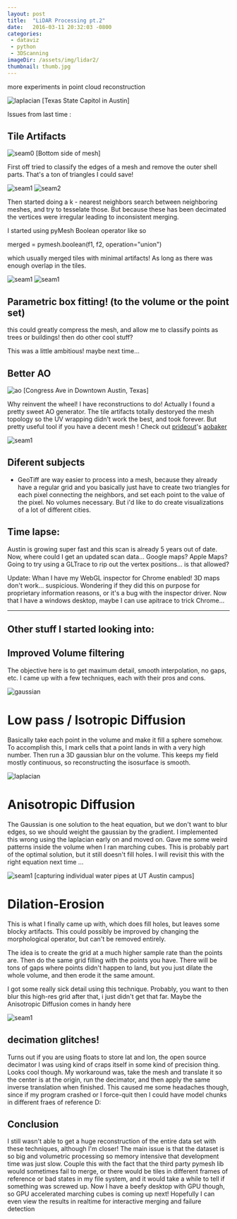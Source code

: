 ```yaml
---
layout: post
title:  "LiDAR Processing pt.2"
date:   2016-03-11 20:32:03 -0800
categories: 
 - dataviz
 - python
 - 3DScanning
imageDir: /assets/img/lidar2/
thumbnail: thumb.jpg
---
```


more experiments in point cloud reconstruction

![laplacian](/assets/img/lidar2/capitol.jpg)
[Texas State Capitol in Austin]


Issues from last time : 

## Tile Artifacts


![seam0](/assets/img/lidar2/seam0.jpg)
[Bottom side of mesh]

First off tried to classify the edges of a mesh and remove the outer shell parts. That's a ton of triangles I could save! 

![seam1](/assets/img/lidar2/seam1.jpg)
![seam2](/assets/img/lidar2/seam2.jpg)

Then started doing a k - nearest neighbors search between neighboring meshes, and try to tesselate those. But because these has been decimated the vertices were irregular leading to inconsistent merging. 



 I started using pyMesh Boolean operator like so 

 merged = pymesh.boolean(f1, f2, operation="union")

 which usually merged tiles with minimal artifacts! As long as there was enough overlap in the tiles. 

![seam1](/assets/img/lidar2/merge1.jpg)
![seam1](/assets/img/lidar2/merge2.jpg)

## Parametric box fitting! (to the volume or the point set) 

 this could greatly compress the mesh, and allow me to classify points as trees or buildings! then do other cool stuff?

 This was a little ambitious! maybe next time...


## Better AO

![ao](/assets/img/lidar2/ao.jpg)
[Congress Ave in Downtown Austin, Texas]

Why reinvent the wheel! I have reconstructions to do! Actually I found a pretty sweet AO generator. The tile artifacts totally destoryed the mesh topology so the UV wrapping didn't work the best, and took forever. But pretty useful tool if you have a decent mesh ! Check out [prideout](http://github.prideout.net/)'s  [aobaker](https://github.com/prideout/aobaker)

![seam1](/assets/img/lidar2/thumb.jpg)

## Diferent subjects

 - GeoTiff are way easier to process into a mesh, because they already have a regular grid and you basically just have to create two triangles for each pixel connecting the neighbors, and set each point to the value of the pixel. No volumes necessary. But i'd like to do create visualizations of a lot of different cities.



## Time lapse:

Austin is growing super fast and this scan is already 5 years out of date. Now, where could I get an updated scan data... Google maps? Apple Maps? Going to try using a GLTrace to rip out the vertex positions... is that allowed? 

Update: Whan I have my WebGL inspector for Chrome enabled! 3D maps don't work... suspicious. Wondering if they did this on purpose for proprietary information reasons, or it's a bug with the inspector driver. Now that I have a windows desktop, maybe I can use apitrace to trick Chrome...

---

## Other stuff I started looking into: 

## Improved Volume filtering

The objective here is to get maximum detail, smooth interpolation, no gaps, etc. I came up with a few techniques, each with their pros and cons. 

![gaussian](/assets/img/lidar/blur.jpg)

# Low pass / Isotropic Diffusion

Basically take each point in the volume and make it fill a sphere somehow. To accomplish this, I mark cells that a point lands in with a very high number. Then run a 3D gaussian blur on the volume. This keeps my field mostly continuous, so reconstructing the isosurface is smooth.


![laplacian](/assets/img/lidar2/laplacian.jpg)

# Anisotropic Diffusion

The Gaussian is one solution to the heat equation, but we don't want to blur edges, so we should weight the gaussian by the gradient.
I implemented this wrong using the laplacian early on and moved on. Gave me some weird patterns inside the volume when I ran marching cubes. This is probably part of the optimal solution, but it still doesn't fill holes. I will revisit this with the right equation next time ...


![seam1](/assets/img/lidar2/merge3.jpg)
[capturing individual water pipes at UT Austin campus]

# Dilation-Erosion

This is what I finally came up with, which does fill holes, but leaves some blocky artifacts. This could possibly be improved by changing the morphological operator, but can't be removed entirely.

The idea is to create the grid at a much higher sample rate than the points are. Then do the same grid filling with the points you have. There will be tons of gaps where points didn't happen to land, but you just dilate the whole volume, and then erode it the same amount. 

I got some really sick detail using this technique. Probably, you want to then blur this high-res grid after that, i just didn't get that far. Maybe the Anisotropic Diffusion comes in handy here



![seam1](/assets/img/lidar2/glitch.jpg)

## decimation glitches!

Turns out if you are using floats to store lat and lon, the open source decimator I was using kind of craps itself in some kind of precision thing. Looks cool though. My workaround was, take the mesh and translate it so the center is at the origin, run the decimator, and then apply the same inverse translation when finished. This caused me some headaches though, since if my program crashed or I force-quit then I could have model chunks in different fraes of reference D: 





## Conclusion

I still wasn't able to get a huge reconstruction of the entire data set with these techniques, although I'm closer! The main issue is that the dataset is so big and volumetric processing so memory intensive that development time was just slow. Couple this with the fact that the third party pymesh lib would sometimes fail to merge, or there would be tiles in different frames of reference or bad states in my file system, and it would take a while to tell if something was screwed up. Now I have a beefy desktop with GPU though, so GPU accelerated marching cubes is coming up next! Hopefully I can even view the results in realtime for interactive merging and failure detection
